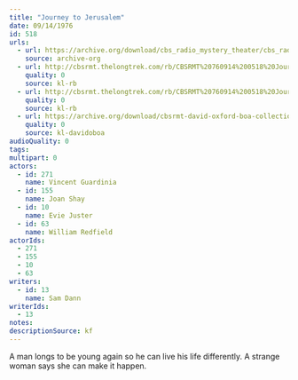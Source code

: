 ```yaml
---
title: "Journey to Jerusalem"
date: 09/14/1976
id: 518
urls: 
  - url: https://archive.org/download/cbs_radio_mystery_theater/cbs_radio_mystery_theater-0501-0550.zip/cbs_radio_mystery_theater-0501-0550%2Fcbsrmt_0518_journey_to_jerusalem.mp3
    source: archive-org
  - url: http://cbsrmt.thelongtrek.com/rb/CBSRMT%20760914%200518%20Journey%20to%20Jerusalem_wuwm_rb.mp3
    quality: 0
    source: kl-rb
  - url: http://cbsrmt.thelongtrek.com/rb/CBSRMT%20760914%200518%20Journey%20to%20Jerusalem_wbbm_rb.mp3
    quality: 0
    source: kl-rb
  - url: https://archive.org/download/cbsrmt-david-oxford-boa-collection/CBSRMT-760914-0518-Journey-to-Jerusalem-(128-48)_WBBM-JE-{BoA}.mp3
    quality: 0
    source: kl-davidoboa
audioQuality: 0
tags: 
multipart: 0
actors:  
  - id: 271
    name: Vincent Guardinia  
  - id: 155
    name: Joan Shay  
  - id: 10
    name: Evie Juster  
  - id: 63
    name: William Redfield
actorIds:  
  - 271  
  - 155  
  - 10  
  - 63
writers:  
  - id: 13
    name: Sam Dann
writerIds:  
  - 13
notes: 
descriptionSource: kf
---
```

A man longs to be young again so he can live his life differently. A strange woman says she can make it happen.